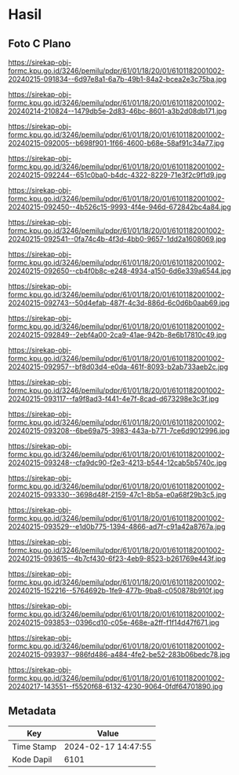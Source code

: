 # Hasil

## Foto C Plano

https://sirekap-obj-formc.kpu.go.id/3246/pemilu/pdpr/61/01/18/20/01/6101182001002-20240215-091834--6d97e8a1-6a7b-49b1-84a2-bcea2e3c75ba.jpg

https://sirekap-obj-formc.kpu.go.id/3246/pemilu/pdpr/61/01/18/20/01/6101182001002-20240214-210824--1479db5e-2d83-46bc-8601-a3b2d08db171.jpg

https://sirekap-obj-formc.kpu.go.id/3246/pemilu/pdpr/61/01/18/20/01/6101182001002-20240215-092005--b698f901-1f66-4600-b68e-58af91c34a77.jpg

https://sirekap-obj-formc.kpu.go.id/3246/pemilu/pdpr/61/01/18/20/01/6101182001002-20240215-092244--651c0ba0-b4dc-4322-8229-71e3f2c9f1d9.jpg

https://sirekap-obj-formc.kpu.go.id/3246/pemilu/pdpr/61/01/18/20/01/6101182001002-20240215-092450--4b526c15-9993-4f4e-946d-672842bc4a84.jpg

https://sirekap-obj-formc.kpu.go.id/3246/pemilu/pdpr/61/01/18/20/01/6101182001002-20240215-092541--0fa74c4b-4f3d-4bb0-9657-1dd2a1608069.jpg

https://sirekap-obj-formc.kpu.go.id/3246/pemilu/pdpr/61/01/18/20/01/6101182001002-20240215-092650--cb4f0b8c-e248-4934-a150-6d6e339a6544.jpg

https://sirekap-obj-formc.kpu.go.id/3246/pemilu/pdpr/61/01/18/20/01/6101182001002-20240215-092743--50d4efab-487f-4c3d-886d-6c0d6b0aab69.jpg

https://sirekap-obj-formc.kpu.go.id/3246/pemilu/pdpr/61/01/18/20/01/6101182001002-20240215-092849--2ebf4a00-2ca9-41ae-942b-8e6b17810c49.jpg

https://sirekap-obj-formc.kpu.go.id/3246/pemilu/pdpr/61/01/18/20/01/6101182001002-20240215-092957--bf8d03d4-e0da-461f-8093-b2ab733aeb2c.jpg

https://sirekap-obj-formc.kpu.go.id/3246/pemilu/pdpr/61/01/18/20/01/6101182001002-20240215-093117--fa9f8ad3-f441-4e7f-8cad-d673298e3c3f.jpg

https://sirekap-obj-formc.kpu.go.id/3246/pemilu/pdpr/61/01/18/20/01/6101182001002-20240215-093208--6be69a75-3983-443a-b771-7ce6d9012996.jpg

https://sirekap-obj-formc.kpu.go.id/3246/pemilu/pdpr/61/01/18/20/01/6101182001002-20240215-093248--cfa9dc90-f2e3-4213-b544-12cab5b5740c.jpg

https://sirekap-obj-formc.kpu.go.id/3246/pemilu/pdpr/61/01/18/20/01/6101182001002-20240215-093330--3698d48f-2159-47c1-8b5a-e0a68f29b3c5.jpg

https://sirekap-obj-formc.kpu.go.id/3246/pemilu/pdpr/61/01/18/20/01/6101182001002-20240215-093529--e1d0b775-1394-4866-ad7f-c91a42a8767a.jpg

https://sirekap-obj-formc.kpu.go.id/3246/pemilu/pdpr/61/01/18/20/01/6101182001002-20240215-093615--4b7cf430-6f23-4eb9-8523-b261769e443f.jpg

https://sirekap-obj-formc.kpu.go.id/3246/pemilu/pdpr/61/01/18/20/01/6101182001002-20240215-152216--5764692b-1fe9-477b-9ba8-c050878b910f.jpg

https://sirekap-obj-formc.kpu.go.id/3246/pemilu/pdpr/61/01/18/20/01/6101182001002-20240215-093853--0396cd10-c05e-468e-a2ff-f1f14d47f671.jpg

https://sirekap-obj-formc.kpu.go.id/3246/pemilu/pdpr/61/01/18/20/01/6101182001002-20240215-093937--986fd486-a484-4fe2-be52-283b06bedc78.jpg

https://sirekap-obj-formc.kpu.go.id/3246/pemilu/pdpr/61/01/18/20/01/6101182001002-20240217-143551--f5520f68-6132-4230-9064-0fdf64701890.jpg


## Metadata

| Key        | Value               |
| ---------- | ------------------- |
| Time Stamp | 2024-02-17 14:47:55 |
| Kode Dapil | 6101                |



